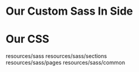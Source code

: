 # Our Custom Sass In Side 

# Our CSS
<!-- ( Main Folder, Setions, Pages, Common Directory) -->
resources/sass
resources/sass/sections  
resources/sass/pages
resources/sass/common
